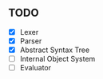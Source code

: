 ## TODO

- [x] Lexer
- [x] Parser
- [x] Abstract Syntax Tree
- [ ] Internal Object System
- [ ] Evaluator
